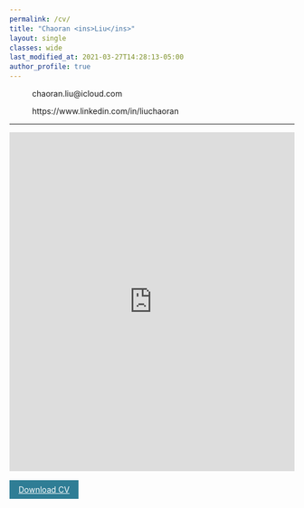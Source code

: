 ```yaml
---
permalink: /cv/
title: "Chaoran <ins>Liu</ins>"
layout: single
classes: wide
last_modified_at: 2021-03-27T14:28:13-05:00
author_profile: true
---
```


<div class="contact">


 <a href="mailto:chaoran.liu@icloud.com"><i class="fas fa-envelope"></i> chaoran.liu@icloud.com</a><br>

<a href="https://www.linkedin.com/in/liuchaoran"><i class="fab fa-linkedin"></i>  https://www.linkedin.com/in/liuchaoran</a><br>

</div>

<hr>

<iframe class="webcv" src="https://onedrive.live.com/embed?resid=C970FE22291517CB%2158169&authkey=!APZGeo3DEPBsWvw&em=2" width="100%" height="600" frameborder="0" scrolling="no"></iframe>

<div class="mobilecv" markdown = "1">

## Working Experience

<div class="working">
    <div class="logo">
        <img src="/assets/images/cv/munichre.png">
    </div>
    <div class="title-desc">
        <h3>Senior Data Scientist</h3>
        <p>Munich Re (Group) | 📍Singapore</p>
        <p>Jul 2019 - Present</p>
    </div>
</div>

* Streamlined underwriting
* Detection of BMI misrepresentation from Face
* Paper document OCR
* Reinforcement Learning for requirement optimization
* Explainable machine learning / AI
* Model deployment

<div class="working">
    <div class="logo">
        <img src="/assets/images/cv/ntuc.png">
    </div>
    <div class="title-desc">
        <h3>Data Scientist</h3>
        <p>NTUC Link | 📍Singapore</p>
        <p>Aug 2017 - Jul 2019</p>
    </div>
</div>

*	Designed the customer 360View data mart, which is used by entire data science team for modeling and reporting.
*	Drove marketing decisions through customer segmentation, churn prediction and look-alike audience.
*	Developed the channel propensity model to improve email campaign open rate by more than 10%.  
*	Built the category recommendation engine for personalized thematic campaigns using Factorization Machines.
*	Set up the team’s analytical tools, including R/Shiny server, Jupyter Notebook, Airflow, Superset & Pyspark on AWS.
*	Built multiple dashboards to track customer engagement, campaign performance and merchant benchmarking.


<div class="working">
    <div class="logo">
        <img src="/assets/images/cv/coupang.jpg">
    </div>
    <div class="title-desc">
        <h3>eCommerce Data Scientist</h3>
        <p>Coupang | 📍Shanghai, China</p>
        <p>Jul 2016 – Jun 2017</p>
    </div>
</div>

*	Re-ranked product search results using a pair-wise learning-to-rank model and improved ranking metric by 8%.
*	Led product review ranking project and achieved 1.2% ranking metric improvement in online A/B test. 
*	Built Oozie-Hive workflows to automate multi-dimensional feature generation for user behavior profiling. 
*	Contributed a community detection model to credit score project by identifying suspicious reviews/reviewers. 

<div class="working">
    <div class="logo">
        <img src="/assets/images/cv/aon.jpg">
    </div>
    <div class="title-desc">
        <h3>Data Analyst</h3>
        <p>Aon Center of Innovations and Analytics | 📍Singapore</p>
        <p>Sep 2015 – Jun 2016</p>
    </div>
</div>

*	Led local market planning project by identifying cross-sell opportunities using collaborative filtering model.
*	Built a healthcare expense estimator for US market to recommend suitable policy packages for customers.
*	Text mined insurance claim records to identify cross-market opportunities for new product launch. 
*	Developed a propensity model for client acquisition, by crawling public financial attributes from Internet.

<div class="working">
    <div class="logo">
        <img src="/assets/images/cv/crowdo.jpg">
    </div>
    <div class="title-desc">
        <h3>Freelance Data Analyst</h3>
        <p>Crowdo | 📍Singapore</p>
        <p>Aug 2015 – Sep 2015</p>
    </div>
</div>

*	Performed K-Means clustering analysis to segmentate the customers based on their repaying behavior.
*	Developed a credit score model to assess the risk level of potential customers using Random Forest algorithm.

<div class="working">
    <div class="logo">
        <img src="/assets/images/cv/micron.jpg">
    </div>
    <div class="title-desc">
        <h3>Process Engineer</h3>
        <p>Micron | 📍Singapore</p>
        <p>Sep 2011 – Dec 2014</p>
    </div>
</div>

*	Improved multiple operation processes using DOE (design of experiment), hypothesis testing and ANOVA.
*	Automated data ETL and report generation, to monitor yield trend and workstation productivity.
*	Designed advanced statistical process control methodologies for manufacturing quality assurance.

## Education

<div class="working">
    <div class="logo">
        <img src="/assets/images/cv/nus.png">
    </div>
    <div class="title-desc">
        <h3>National University of Singapore</h3>
        <p>M.Sc. Industrial and Systems Engineering | 📍Singapore</p>
        <p>Jan 2014 – Jul 2015</p>
    </div>
</div>

<div class="working">
    <div class="logo">
        <img src="/assets/images/cv/ntu.png">
    </div>
    <div class="title-desc">
        <h3>Nanyang Technological University</h3>
        <p>B.Eng. Chemical and Biomolecular Engineering | 📍Singapore</p>
        <p>Aug 2007 - Jul 2011</p>
    </div>
</div>

## Certificates & Awards

| Certificate        | Institute           | Date  |
| ------------- |:--------------| -----:|
| Deep Learning Specialization (5 courses)     | Coursera | Apr 2017 |
| Mining of Massive Datasets     | Stanford Online      |   Jul 2016 – Sep 2016 |
| Data Science and Engineering with Spark Specialization (3 courses) | edX Berkeley | Jul 2015  |
| Data Science Specialization ( 9 courses + 1 capstone project ) | Coursera | Mar 2015 – Dec 2015 |
| Machine Learning Statement of Accomplishment | Stanford Online | Jul 2011 |
| P.R.C. Scholarship | Singapore Ministry of Education | Sep 2017 – Feb 2018 |

## Relevant Skills

| Category | Skills |
| ------------- |:--------------|
| Data ETL | SQL(Hive/Presto/Impala/Netezza/Redshift), Spark, Airflow, MLflow |
| Modelling | R, Python, Keras, LightGBM/XGBoost, scikit-learn, H2O |
| Visualization | Tableau, Shiny, ggplot2, Vue.js, HTML, CSS, JavaScript |
| Deployment | Docker, API wrapping (FastAPI / Plumber) |

</div>

<div style="display: flex;"><a class="btn btn-primary dl-btn" target="_blank" href="/assets/cv/LIU_CHAOARAN_CV_PUBLIC.pdf" download="LIU_CHAORAN_CV">Download CV</a></div>



<style>
  .dl-btn{
    margin-top: 1rem;
    padding: 0.5rem 1rem;
    background-color: #2f7d95;
    color: white;
  }
  .contact a {
        margin-left: 20px;
        text-decoration: none;
    }
	.working {
		display: flex;
		align-items: center;
	}
	.logo {
		display: flex;
		width: 75px;
		height: 75px;
        margin-top: 20px;
        margin-left: 20px;
	}
	.title-desc h3 {
		margin-left: 30px;
        margin-top: 20px;
	}

    .title-desc p {
        margin: 0 0 0 30px;
        font-size: 0.8em;
    }
    .page__title {
        margin-bottom: 30px;
        font-size: 1.6rem;
    }
    .page__content h2 {
        border-bottom: none;
    }

    table {
        display: table;
        width: 90%;
        font-size: 0.7rem;
    }

    ul li {
        margin-bottom: 0;
    }
</style>
<style>
@media all and (min-width: 480px) {
  .mobilecv {
    display: none;
  }
  .webcv {
    display: block;
  }
}
@media all and (max-width: 479px) {
    .webcv {display:none;}
    .mobilecv {display:block;}
}

</style>